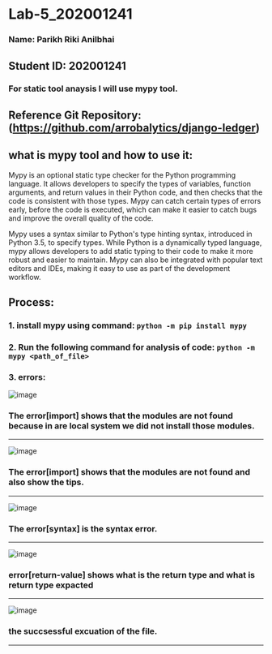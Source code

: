 # Lab-5_202001241
### Name: Parikh Riki Anilbhai
## Student ID: 202001241

### For static tool anaysis I will use <b>mypy</b> tool.
## Reference Git Repository: (https://github.com/arrobalytics/django-ledger)

## what is mypy tool and how to use it:
Mypy is an optional static type checker for the Python programming language. It allows developers to specify the types of variables, function arguments, and return values in their Python code, and then checks that the code is consistent with those types. Mypy can catch certain types of errors early, before the code is executed, which can make it easier to catch bugs and improve the overall quality of the code.

Mypy uses a syntax similar to Python's type hinting syntax, introduced in Python 3.5, to specify types. While Python is a dynamically typed language, mypy allows developers to add static typing to their code to make it more robust and easier to maintain. Mypy can also be integrated with popular text editors and IDEs, making it easy to use as part of the development workflow.
## Process:
### 1. install mypy using command: `python -m pip install mypy`<br>
### 2. Run the following command for analysis of code: `python -m mypy <path_of_file>`<br>
### 3. errors:<br>
![image](https://user-images.githubusercontent.com/79001372/227474222-949724e1-ca59-4d83-a122-d1c0704d6f5d.png)
### The error[import] shows that the modules are not found because in are local system we did not install those modules.<br>
-----
![image](https://user-images.githubusercontent.com/79001372/227481117-8dd8d9b3-4db2-4ac3-b291-07853cf4be01.png)<br>
### The error[import] shows that the modules are not found and also show the tips.<br>
-----
![image](https://user-images.githubusercontent.com/79001372/227488524-cdcd5718-56c3-4264-9556-3c245040d93b.png)<br>
### The error[syntax] is the syntax error.<br>
-----
![image](https://user-images.githubusercontent.com/79001372/227492291-2378a062-edeb-4c87-92d0-a1453f7035cd.png)
### error[return-value] shows what is the return type and what is return type expacted
-----
![image](https://user-images.githubusercontent.com/79001372/227487102-a8f0d780-bb64-433d-afff-3b3f50806cc7.png)<br>
### the succsessful excuation of the file.<br>
-----



